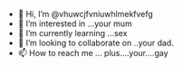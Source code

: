 - 👋 Hi, I’m @vhuwcjfvniuwhlmekfvefg
- 👀 I’m interested in ...your mum
- 🌱 I’m currently learning ...sex
- 💞️ I’m looking to collaborate on ..your dad.
- 📫 How to reach me ... plus....your....gay

<!---
vhuwcjfvniuwhlmekfvefg/vhuwcjfvniuwhlmekfvefg is a ✨ special ✨ repository because its `README.md` (this file) appears on your GitHub profile.
You can click the Preview link to take a look at your changes.
--->
